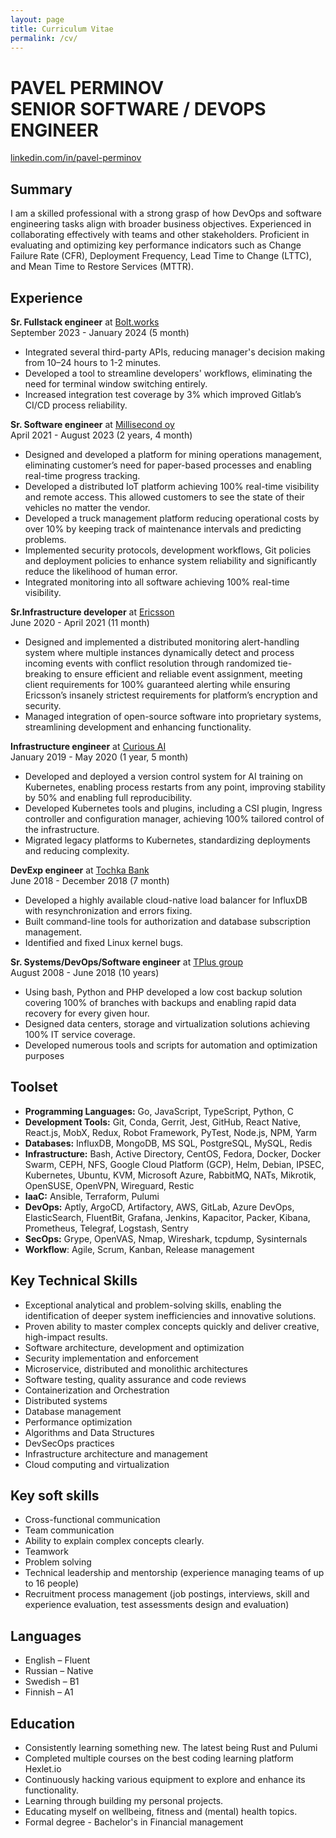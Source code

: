 ```yaml
---
layout: page
title: Curriculum Vitae
permalink: /cv/
---
```


#  **PAVEL PERMINOV<br>SENIOR SOFTWARE / DEVOPS ENGINEER**
[linkedin.com/in/pavel-perminov](http://www.linkedin.com/in/pavel-perminov/)

## Summary

I am a skilled professional with a strong grasp of how DevOps and software engineering tasks align with broader business objectives. Experienced in collaborating effectively with teams and other stakeholders. Proficient in evaluating and optimizing key performance indicators such as Change Failure Rate (CFR), Deployment Frequency, Lead Time to Change (LTTC), and Mean Time to Restore Services (MTTR).  

## Experience

**Sr. Fullstack engineer** at [Bolt.works](https://www.bolt.works/)<br>
September 2023 - January 2024 (5 month)

* Integrated several third-party APIs, reducing manager's decision making from 10–24 hours to 1-2 minutes.
* Developed a tool to streamline developers' workflows, eliminating the need for terminal window switching entirely.
* Increased integration test coverage by 3% which improved Gitlab’s CI/CD process reliability.

**Sr. Software engineer** at [Millisecond oy](https://www.linkedin.com/company/millisecond-oy/)<br>
April 2021 - August 2023 (2 years, 4 month)

* Designed and developed a platform for mining operations management, eliminating customer’s need for paper-based processes and enabling real-time progress tracking.
* Developed a distributed IoT platform achieving 100% real-time visibility and remote access. This allowed customers to see the state of their vehicles no matter the vendor.
* Developed a truck management platform reducing operational costs by over 10% by keeping track of maintenance intervals and predicting problems.
* Implemented security protocols, development workflows, Git policies and deployment policies to enhance system reliability and significantly reduce the likelihood of human error.
* Integrated monitoring into all software achieving 100% real-time visibility.

**Sr.Infrastructure developer** at [Ericsson](https://www.ericsson.com)<br>
June 2020 - April 2021 (11 month)

* Designed and implemented a distributed monitoring alert-handling system where multiple instances dynamically detect and process incoming events with conflict resolution through randomized tie-breaking to ensure efficient and reliable event assignment, meeting client requirements for 100% guaranteed alerting while ensuring Ericsson’s insanely strictest requirements for platform’s encryption and security.
* Managed integration of open-source software into proprietary systems, streamlining development and enhancing functionality.

**Infrastructure engineer** at [Curious AI](https://www.linkedin.com/company/the-curious-ai-company/about/)<br>
January 2019 - May 2020 (1 year, 5 month)

* Developed and deployed a version control system for AI training on Kubernetes, enabling process restarts from any point, improving stability by 50% and enabling full reproducibility.
* Developed Kubernetes tools and plugins, including a CSI plugin, Ingress controller and configuration manager, achieving 100% tailored control of the infrastructure.
* Migrated legacy platforms to Kubernetes, standardizing deployments and reducing complexity.

**DevExp engineer** at [Tochka Bank](https://tochka.com/)<br>
June 2018 - December 2018 (7 month)

* Developed a highly available cloud-native load balancer for InfluxDB with resynchronization and errors fixing.
* Built command-line tools for authorization and database subscription management.
* Identified and fixed Linux kernel bugs.

**Sr. Systems/DevOps/Software engineer** at [TPlus group](http://www.tplusgroup.ru/)<br>
August 2008 - June 2018 (10 years)

* Using bash, Python and PHP developed a low cost backup solution covering 100% of branches with backups and enabling rapid data recovery for every given hour.
* Designed data centers, storage and virtualization solutions achieving 100% IT service coverage.
* Developed numerous tools and scripts for automation and optimization purposes

## Toolset

* **Programming Languages:** Go, JavaScript, TypeScript, Python, C
* **Development Tools:** Git, Conda, Gerrit, Jest, GitHub, React Native, React.js, MobX, Redux, Robot Framework, PyTest, Node.js, NPM, Yarm
* **Databases:** InfluxDB, MongoDB, MS SQL, PostgreSQL, MySQL, Redis
* **Infrastructure:** Bash, Active Directory, CentOS, Fedora, Docker, Docker Swarm, CEPH, NFS, Google Cloud Platform (GCP), Helm, Debian, IPSEC, Kubernetes, Ubuntu, KVM, Microsoft Azure, RabbitMQ, NATs, Mikrotik, OpenSUSE, OpenVPN, Wireguard, Restic
* **IaaC:** Ansible, Terraform, Pulumi
* **DevOps:** Aptly, ArgoCD, Artifactory, AWS, GitLab, Azure DevOps, ElasticSearch, FluentBit, Grafana, Jenkins, Kapacitor, Packer, Kibana, Prometheus, Telegraf, Logstash, Sentry
* **SecOps:** Grype, OpenVAS, Nmap, Wireshark, tcpdump, Sysinternals
* **Workflow**: Agile, Scrum, Kanban, Release management

## Key Technical Skills

* Exceptional analytical and problem-solving skills, enabling the identification of deeper system inefficiencies and innovative solutions.
* Proven ability to master complex concepts quickly and deliver creative, high-impact results.
* Software architecture, development and optimization
* Security implementation and enforcement
* Microservice, distributed and monolithic architectures
* Software testing, quality assurance and code reviews
* Containerization and Orchestration
* Distributed systems
* Database management
* Performance optimization
* Algorithms and Data Structures
* DevSecOps practices
* Infrastructure architecture and management
* Cloud computing and virtualization

## Key soft skills

* Cross-functional communication
* Team communication
* Ability to explain complex concepts clearly.
* Teamwork
* Problem solving
* Technical leadership and mentorship (experience managing teams of up to 16 people)
* Recruitment process management (job postings, interviews, skill and experience evaluation, test assessments design and evaluation)

## Languages

* English – Fluent
* Russian – Native
* Swedish – B1
* Finnish – A1

## Education

* Consistently learning something new. The latest being Rust and Pulumi
* Completed multiple courses on the best coding learning platform Hexlet.io
* Continuously hacking various equipment to explore and enhance its functionality.
* Learning through building my personal projects.
* Educating myself on wellbeing, fitness and (mental) health topics.
* Formal degree - Bachelor's in  Financial management